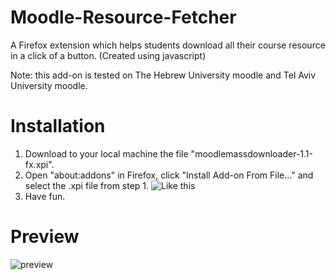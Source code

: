 # Moodle-Resource-Fetcher
A Firefox extension which helps students download all their course resource in a click of a button.
(Created using javascript)

Note: this add-on is tested on The Hebrew University moodle and Tel Aviv University moodle.

# Installation
  1. Download to your local machine the file "moodlemassdownloader-1.1-fx.xpi".
  2. Open "about:addons" in Firefox, click "Install Add-on From File..." and select the .xpi file from step 1.
     ![Like this](https://raw.githubusercontent.com/norbit8/Moodle-Resource-Fetcher/master/imgs/explain.png)
  3. Have fun.

# Preview
![preview](https://raw.githubusercontent.com/norbit8/Moodle-Resource-Fetcher/master/imgs/preview.png)
